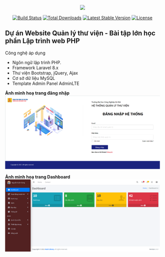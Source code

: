 <p align="center"><a href="https://laravel.com" target="_blank"><img src="https://raw.githubusercontent.com/laravel/art/master/logo-lockup/5%20SVG/2%20CMYK/1%20Full%20Color/laravel-logolockup-cmyk-red.svg" width="400"></a></p>

<p align="center">
<a href="https://travis-ci.org/laravel/framework"><img src="https://travis-ci.org/laravel/framework.svg" alt="Build Status"></a>
<a href="https://packagist.org/packages/laravel/framework"><img src="https://img.shields.io/packagist/dt/laravel/framework" alt="Total Downloads"></a>
<a href="https://packagist.org/packages/laravel/framework"><img src="https://img.shields.io/packagist/v/laravel/framework" alt="Latest Stable Version"></a>
<a href="https://packagist.org/packages/laravel/framework"><img src="https://img.shields.io/packagist/l/laravel/framework" alt="License"></a>
</p>

## Dự án Website Quản lý thư viện - Bài tập lớn học phần Lập trình web PHP

Công nghệ áp dụng

- Ngôn ngữ lập trình PHP.
- Framework Laravel 8.x
- Thư viện Bootstrap, jQuery, Ajax
- Cơ sở dữ liệu MySQL
- Template Admin Panel AdminLTE

<b>Ảnh minh hoạ trang đăng nhập</b>
![plot](public/upload/product_images/product_login_1.png)

<b>Ảnh minh hoạ trang Dashboard</b>
![plot](public/upload/product_images/product_dashboard.png)





